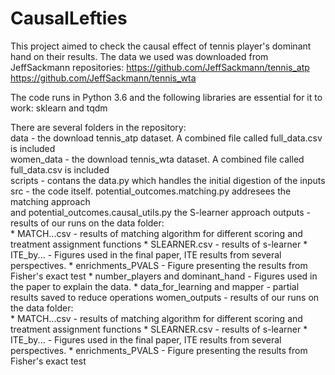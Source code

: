 # CausalLefties
This project aimed to check the causal effect of tennis player's dominant hand on their results.
The data we used was downloaded from JeffSackmann repositories:
https://github.com/JeffSackmann/tennis_atp
https://github.com/JeffSackmann/tennis_wta

The code runs in Python 3.6 and the following libraries are essential for it to work:
sklearn and tqdm

There are several folders in the repository:<br />
data - the download tennis_atp dataset. A combined file called full_data.csv is included<br />
women_data - the download tennis_wta dataset. A combined file called full_data.csv is included<br />
scripts - contans the data.py which handles the initial digestion of the inputs<br />
src - the code itself. potential_outcomes.matching.py addresees the matching approach<br />
	  and potential_outcomes.causal_utils.py the S-learner approach
outputs - results of our runs on the data folder:<br />
	* MATCH...csv - results of matching algorithm for different scoring and treatment assignment functions
	* SLEARNER.csv - results of s-learner
	* ITE_by... - Figures used in the final paper, ITE results from several perspectives.
	* enrichments_PVALS - Figure presenting the results from Fisher's exact test
	* number_players and dominant_hand - Figures used in the paper to explain the data.
	* data_for_learning and mapper - partial results saved to reduce operations
women_outputs - results of our runs on the data folder:<br />
	* MATCH...csv - results of matching algorithm for different scoring and treatment assignment functions
	* SLEARNER.csv - results of s-learner
	* ITE_by... - Figures used in the final paper, ITE results from several perspectives.
	* enrichments_PVALS - Figure presenting the results from Fisher's exact test

